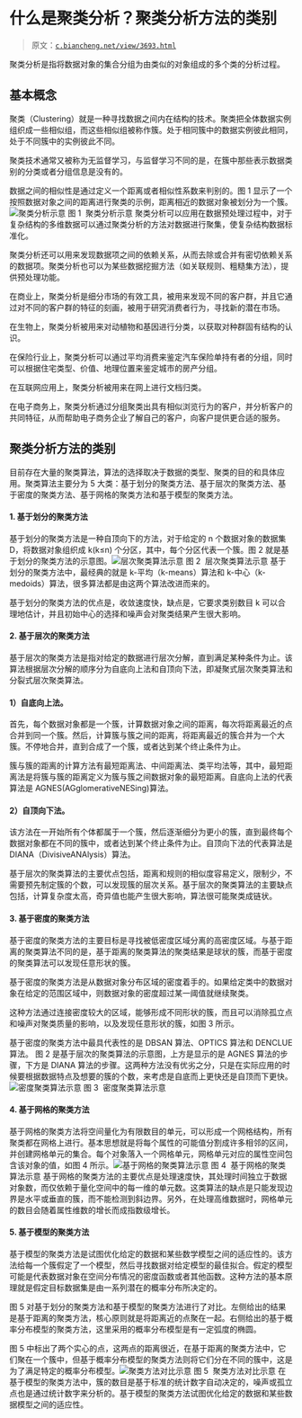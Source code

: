 # 什么是聚类分析？聚类分析方法的类别

> 原文：[`c.biancheng.net/view/3693.html`](http://c.biancheng.net/view/3693.html)

聚类分析是指将数据对象的集合分组为由类似的对象组成的多个类的分析过程。

## 基本概念

聚类（Clustering）就是一种寻找数据之间内在结构的技术。聚类把全体数据实例组织成一些相似组，而这些相似组被称作簇。处于相同簇中的数据实例彼此相同，处于不同簇中的实例彼此不同。

聚类技术通常又被称为无监督学习，与监督学习不同的是，在簇中那些表示数据类别的分类或者分组信息是没有的。

数据之间的相似性是通过定义一个距离或者相似性系数来判别的。图 1 显示了一个按照数据对象之间的距离进行聚类的示例，距离相近的数据对象被划分为一个簇。![聚类分析示意](img/4cf7b60cb5a2034560a5eca7d10dba05.png)
图 1  聚类分析示意
聚类分析可以应用在数据预处理过程中，对于复杂结构的多维数据可以通过聚类分析的方法对数据进行聚集，使复杂结构数据标准化。

聚类分析还可以用来发现数据项之间的依赖关系，从而去除或合并有密切依赖关系的数据项。聚类分析也可以为某些数据挖掘方法（如关联规则、粗糙集方法），提供预处理功能。

在商业上，聚类分析是细分市场的有效工具，被用来发现不同的客户群，并且它通过对不同的客户群的特征的刻画，被用于研究消费者行为，寻找新的潜在市场。

在生物上，聚类分析被用来对动植物和基因进行分类，以获取对种群固有结构的认识。

在保险行业上，聚类分析可以通过平均消费来鉴定汽车保险单持有者的分组，同时可以根据住宅类型、价值、地理位置来鉴定城市的房产分组。

在互联网应用上，聚类分析被用来在网上进行文档归类。

在电子商务上，聚类分析通过分组聚类出具有相似浏览行为的客户，并分析客户的共同特征，从而帮助电子商务企业了解自己的客户，向客户提供更合适的服务。

## 聚类分析方法的类别

目前存在大量的聚类算法，算法的选择取决于数据的类型、聚类的目的和具体应用。聚类算法主要分为 5 大类：基于划分的聚类方法、基于层次的聚类方法、基于密度的聚类方法、基于网格的聚类方法和基于模型的聚类方法。

#### 1\. 基于划分的聚类方法

基于划分的聚类方法是一种自顶向下的方法，对于给定的 n 个数据对象的数据集 D，将数据对象组织成 k(k≤n) 个分区，其中，每个分区代表一个簇。图 2 就是基于划分的聚类方法的示意图。![层次聚类算法示意](img/caa7b227de28b01a84e384085ca5d6b0.png)
图 2  层次聚类算法示意
基于划分的聚类方法中，最经典的就是 k-平均（k-means）算法和 k-中心（k-medoids）算法，很多算法都是由这两个算法改进而来的。

基于划分的聚类方法的优点是，收敛速度快，缺点是，它要求类别数目 k 可以合理地估计，并且初始中心的选择和噪声会对聚类结果产生很大影响。

#### 2\. 基于层次的聚类方法

基于层次的聚类方法是指对给定的数据进行层次分解，直到满足某种条件为止。该算法根据层次分解的顺序分为自底向上法和自顶向下法，即凝聚式层次聚类算法和分裂式层次聚类算法。

#### 1）自底向上法。

首先，每个数据对象都是一个簇，计算数据对象之间的距离，每次将距离最近的点合并到同一个簇。然后，计算簇与簇之间的距离，将距离最近的簇合并为一个大簇。不停地合并，直到合成了一个簇，或者达到某个终止条件为止。

簇与簇的距离的计算方法有最短距离法、中间距离法、类平均法等，其中，最短距离法是将簇与簇的距离定义为簇与簇之间数据对象的最短距离。自底向上法的代表算法是 AGNES(AGglomerativeNESing)算法。

#### 2）自顶向下法。

该方法在一开始所有个体都属于一个簇，然后逐渐细分为更小的簇，直到最终每个数据对象都在不同的簇中，或者达到某个终止条件为止。自顶向下法的代表算法是 DIANA（DivisiveANAlysis）算法。

基于层次的聚类算法的主要优点包括，距离和规则的相似度容易定义，限制少，不需要预先制定簇的个数，可以发现簇的层次关系。基于层次的聚类算法的主要缺点包括，计算复杂度太高，奇异值也能产生很大影响，算法很可能聚类成链状。

#### 3\. 基于密度的聚类方法

基于密度的聚类方法的主要目标是寻找被低密度区域分离的高密度区域。与基于距离的聚类算法不同的是，基于距离的聚类算法的聚类结果是球状的簇，而基于密度的聚类算法可以发现任意形状的簇。

基于密度的聚类方法是从数据对象分布区域的密度着手的。如果给定类中的数据对象在给定的范围区域中，则数据对象的密度超过某一阈值就继续聚类。

这种方法通过连接密度较大的区域，能够形成不同形状的簇，而且可以消除孤立点和噪声对聚类质量的影响，以及发现任意形状的簇，如图 3 所示。

基于密度的聚类方法中最具代表性的是 DBSAN 算法、OPTICS 算法和 DENCLUE 算法。 图 2 是基于层次的聚类算法的示意图，上方是显示的是 AGNES 算法的步骤，下方是 DIANA 算法的步骤。这两种方法没有优劣之分，只是在实际应用的时候要根据数据特点及想要的簇的个数，来考虑是自底而上更快还是自顶而下更快。![密度聚类算法示意](img/357ffe61b9303dbcd65619768452ba55.png)
图 3  密度聚类算法示意

#### 4\. 基于网格的聚类方法

基于网格的聚类方法将空间量化为有限数目的单元，可以形成一个网格结构，所有聚类都在网格上进行。基本思想就是将每个属性的可能值分割成许多相邻的区间，并创建网格单元的集合。每个对象落入一个网格单元，网格单元对应的属性空间包含该对象的值，如图 4 所示。![基于网格的聚类算法示意](img/b8bbf9ec2dde7638437a25b84eab626b.png)
图 4  基于网格的聚类算法示意
基于网格的聚类方法的主要优点是处理速度快，其处理时间独立于数据对象数，而仅依赖于量化空间中的每一维的单元数。这类算法的缺点是只能发现边界是水平或垂直的簇，而不能检测到斜边界。另外，在处理高维数据时，网格单元的数目会随着属性维数的增长而成指数级增长。

#### 5\. 基于模型的聚类方法

基于模型的聚类方法是试图优化给定的数据和某些数学模型之间的适应性的。该方法给每一个簇假定了一个模型，然后寻找数据对给定模型的最佳拟合。假定的模型可能是代表数据对象在空间分布情况的密度函数或者其他函数。这种方法的基本原理就是假定目标数据集是由一系列潜在的概率分布所决定的。

图 5 对基于划分的聚类方法和基于模型的聚类方法进行了对比。左侧给出的结果是基于距离的聚类方法，核心原则就是将距离近的点聚在一起。右侧给出的基于概率分布模型的聚类方法，这里采用的概率分布模型是有一定弧度的椭圆。

图 5 中标出了两个实心的点，这两点的距离很近，在基于距离的聚类方法中，它们聚在一个簇中，但基于概率分布模型的聚类方法则将它们分在不同的簇中，这是为了满足特定的概率分布模型。![聚类方法对比示意](img/58dfe468affc3fb617248975adf76720.png)
图 5  聚类方法对比示意
在基于模型的聚类方法中，簇的数目是基于标准的统计数字自动决定的，噪声或孤立点也是通过统计数字来分析的。基于模型的聚类方法试图优化给定的数据和某些数据模型之间的适应性。